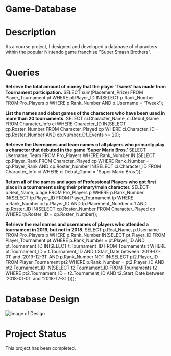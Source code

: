 # Game-Database

# Description
As a course project, I designed and developed a database of characters within the popular Nintendo game franchise "Super Smash Brothers".

# Queries
**Retrieve the total amount of money that the player ‘Tweek’ has made from Tournament participation.**
SELECT sum(Placement_Prize) FROM Player_Tournament pt WHERE pt.Player_ID IN(SELECT p.Rank_Number FROM Pro_Players p WHERE p.Rank_Number AND p.Username = 'Tweek');

**List the names and debut games of the characters who have been used in more than 20 tournaments.**
SELECT ci.Character_Name, ci.Debut_Game FROM Character_Info ci WHERE Character_ID IN(SELECT cp.Roster_Number FROM Character_Played cp WHERE ci.Character_ID = cp.Roster_Number AND cp.Number_Of_Events >= 20);

**Retrieve the Usernames and team names of all players who primarily play a character that debuted in the game ‘Super Mario Bros.’**
SELECT Username, Team FROM Pro_Players WHERE Rank_Number IN (SELECT cp.Player_Rank FROM Character_Played cp WHERE Rank_Number = cp.Player_Rank AND cp.Roster_Number IN(SELECT ci.Character_ID FROM Character_Info ci WHERE ci.Debut_Game = 'Super Mario Bros.'));

**Return all of the names and ages of Professional Players who got first place in a tournament using their primary/main character.**
SELECT p.Real_Name, p.age FROM Pro_Players p WHERE p.Rank_Number IN(SELECT tp.Player_ID FROM Player_Tournament tp WHERE p.Rank_Number = tp.Player_ID AND tp.Placement_Number = 1 AND tp.Roster_ID IN(SELECT cp.Roster_Number FROM Character_Played cp WHERE tp.Roster_ID = cp.Roster_Number));

**Retrieve the real names and usernames of players who attended a tournament in 2019, but not in 2018.**
SELECT p.Real_Name, p.Username FROM Pro_Players p WHERE p.Rank_Number IN(SELECT pt.Player_ID FROM Player_Tournament pt WHERE p.Rank_Number = pt.Player_ID AND pt.Tournament_ID IN(SELECT t.Tournament_ID FROM Tournaments t WHERE pt.Tournament_ID = t.Tournament_ID AND t.Start_Date between '2019-01-01' and '2019-12-31' AND p.Rank_Number NOT IN(SELECT pt2.Player_ID FROM Player_Tournament pt2 WHERE p.Rank_Number = pt2.Player_ID AND pt2.Tournament_ID IN(SELECT t2.Tournament_ID FROM Tournaments t2 WHERE pt2.Tournament_ID = t2.Tournament_ID AND t2.Start_Date between '2018-01-01' and '2018-12-31'))));

# Database Design
![Image of Design](https://github.com/rearp/Game-Database/blob/main/CS%20370%20-%20Final%20Project%20-%20Data%20Model%20-%20Ryan%20Earp%2C%20v7-2020-05-03.png)

# Project Status
This project has been completed.
